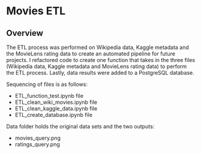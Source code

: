 # Movies ETL

## Overview
The ETL process was performed on Wikipedia data, Kaggle metadata and the MovieLens rating data to create an automated pipeline for future projects. I refactored code to create one function that takes in the three files (Wikipedia data, Kaggle metadata and MovieLens rating data) to perform the ETL process. Lastly, data results were added to a PostgreSQL database.

Sequencing of files is as follows:
* ETL_function_test.ipynb file
* ETL_clean_wiki_movies.ipynb file
* ETL_clean_kaggle_data.ipynb file
* ETL_create_database.ipynb file

Data folder holds the original data sets and the two outputs:
* movies_query.png
* ratings_query.png